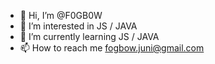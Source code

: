 - 👋 Hi, I’m @F0GB0W
- 👀 I’m interested in JS / JAVA
- 🌱 I’m currently learning JS / JAVA
- 📫 How to reach me fogbow.juni@gmail.com

<!---
F0GB0W/F0GB0W is a ✨ special ✨ repository because its `README.md` (this file) appears on your GitHub profile.
You can click the Preview link to take a look at your changes.
--->
